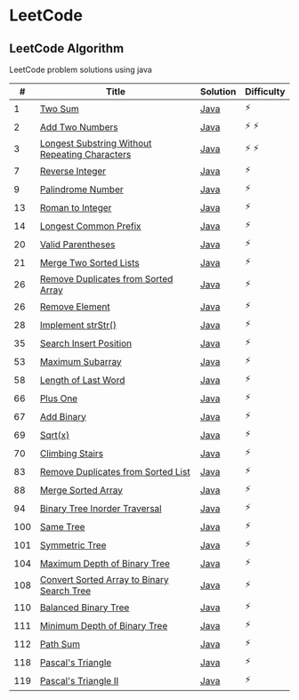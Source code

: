 # LeetCode

## LeetCode Algorithm

LeetCode problem solutions using java

| #   | Title                                                                                                                           | Solution                                                                                            | Difficulty  |
|-----|---------------------------------------------------------------------------------------------------------------------------------|-----------------------------------------------------------------------------------------------------|-------------|
| 1   | [Two Sum](https://leetcode.com/problems/two-sum/)                                                                               | [Java](./Algorithms/TwoSum/TwoSum.java)                                                             | :zap:       |
| 2   | [Add Two Numbers](https://leetcode.com/problems/add-two-numbers/)                                                               | [Java](./Algorithms/AddTwoNumbers/AddTwoNumbers.java)                                               | :zap: :zap: |
| 3   | [Longest Substring Without Repeating Characters](https://leetcode.com/problems/longest-substring-without-repeating-characters/) | [Java](./Algorithms/LongestSubstring/LongestSubstringWithoutRepeating.java)                         | :zap: :zap: |
| 7   | [Reverse Integer](https://leetcode.com/problems/reverse-integer/)                                                               | [Java](./Algorithms/ReverseInteger/ReverseInteger.java)                                             | :zap:       |
| 9   | [Palindrome Number](https://leetcode.com/problems/palindrome-number/)                                                           | [Java](./Algorithms/PalindromeNumber/PalindromeNumber.java)                                         | :zap:       |
| 13  | [Roman to Integer](https://leetcode.com/problems/roman-to-integer/)                                                             | [Java](./Algorithms/RomanToInteger/RomanToInteger.java)                                             | :zap:       |
| 14  | [Longest Common Prefix](https://leetcode.com/problems/longest-common-prefix/)                                                   | [Java](./Algorithms/LongestCommonPrefix/LongestCommonPrefix.java)                                   | :zap:       |
| 20  | [Valid Parentheses](https://leetcode.com/problems/valid-parentheses/)                                                           | [Java](./Algorithms/ValidParenthesis/ValidParenthesis.java)                                         | :zap:       |
| 21  | [Merge Two Sorted Lists](https://leetcode.com/problems/merge-two-sorted-lists/)                                                 | [Java](./Algorithms/MergeSortedLists/MergeSortedLists.java)                                         | :zap:       |
| 26  | [Remove Duplicates from Sorted Array](https://leetcode.com/problems/remove-duplicates-from-sorted-array/)                       | [Java](./Algorithms/RemoveDuplicatesFromArray/RemoveDuplicatesFromArray.java)                       | :zap:       |
| 26  | [Remove Element](https://leetcode.com/problems/remove-element/)                                                                 | [Java](./Algorithms/RemoveElement/RemoveElement.java)                                               | :zap:       |
| 28  | [Implement strStr()](https://leetcode.com/problems/implement-strstr/)                                                           | [Java](./Algorithms/ImplementStr/ImplementStr.java)                                                 | :zap:       |
| 35  | [Search Insert Position](https://leetcode.com/problems/search-insert-position/)                                                 | [Java](./Algorithms/SearchInsertPosition/SearchInsertPosition.java)                                 | :zap:       |
| 53  | [Maximum Subarray](https://leetcode.com/problems/maximum-subarray/)                                                             | [Java](./Algorithms/MaximumSubarray/MaximumSubarray.java)                                           | :zap:       |
| 58  | [Length of Last Word](https://leetcode.com/problems/length-of-last-word/)                                                       | [Java](./Algorithms/LengthOfLastWord/LengthOfLastWord.java)                                         | :zap:       |
| 66  | [Plus One](https://leetcode.com/problems/plus-one/)                                                                             | [Java](./Algorithms/PlusOne/PlusOne.java)                                                           | :zap:       |
| 67  | [Add Binary](https://leetcode.com/problems/add-binary/)                                                                         | [Java](./Algorithms/AddBinary/AddBinary.java)                                                       | :zap:       |
| 69  | [Sqrt(x)](https://leetcode.com/problems/sqrtx/)                                                                                 | [Java](./Algorithms/Sqrt/Sqrt.java)                                                                 | :zap:       |
| 70  | [Climbing Stairs](https://leetcode.com/problems/climbing-stairs/)                                                               | [Java](./Algorithms/ClimbingStairs/ClimbingStairs.java)                                             | :zap:       |
| 83  | [Remove Duplicates from Sorted List](https://leetcode.com/problems/remove-duplicates-from-sorted-list/)                         | [Java](./Algorithms/RemoveDuplicatesfromSortedList/RemoveDuplicatesfromSortedList.java)             | :zap:       |
| 88  | [Merge Sorted Array](https://leetcode.com/problems/merge-sorted-array/)                                                         | [Java](./Algorithms/MergeSortedArray/MergeSortedArray.java)                                         | :zap:       |
| 94  | [Binary Tree Inorder Traversal](https://leetcode.com/problems/binary-tree-inorder-traversal/)                                   | [Java](./Algorithms/BinaryTreeInorderTraversal/BinaryTreeInorderTraversal.java)                     | :zap:       |
| 100 | [Same Tree](https://leetcode.com/problems/same-tree/)                                                                           | [Java](./Algorithms/SameTree/SameTree.java)                                                         | :zap:       |
| 101 | [Symmetric Tree](https://leetcode.com/problems/symmetric-tree/)                                                                 | [Java](./Algorithms/SymmetricTree/SymmetricTree.java)                                               | :zap:       |
| 104 | [Maximum Depth of Binary Tree](https://leetcode.com/problems/maximum-depth-of-binary-tree/)                                     | [Java](./Algorithms/MaximumDepthofBinaryTree/MaximumDepthofBinaryTree.java)                         | :zap:       |
| 108 | [Convert Sorted Array to Binary Search Tree](https://leetcode.com/problems/convert-sorted-array-to-binary-search-tree/)         | [Java](./Algorithms/ConvertSortedArraytoBinarySearchTree/ConvertSortedArraytoBinarySearchTree.java) | :zap:       |
| 110 | [Balanced Binary Tree](https://leetcode.com/problems/balanced-binary-tree/)                                                     | [Java](./Algorithms/BalancedBinaryTree/BalancedBinaryTree.java)                                     | :zap:       |
| 111 | [Minimum Depth of Binary Tree](https://leetcode.com/problems/minimum-depth-of-binary-tree/)                                     | [Java](./Algorithms/MinimumDepthofBinaryTree/MinimumDepthofBinaryTree.java)                         | :zap:       |
| 112 | [Path Sum](https://leetcode.com/problems/path-sum/)                                                                             | [Java](./Algorithms/PathSum/PathSum.java)                                                           | :zap:       |
| 118 | [Pascal's Triangle](https://leetcode.com/problems/pascals-triangle/)                                                            | [Java](./Algorithms/Pascal'sTriangle/Pascal'sTriangle.java)                                         | :zap:       |
| 119 | [Pascal's Triangle II](https://leetcode.com/problems/pascals-triangle-ii/)                                                      | [Java](./Algorithms/Pascal'sTriangleII/Pascal'sTriangleII.java)                                     | :zap:       |
